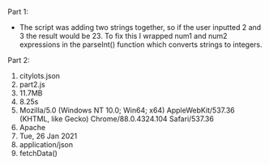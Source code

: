 Part 1:
- The script was adding two strings together, so if the user inputted 2 and 3 the result would be 23. To fix this I wrapped num1 and num2 expressions in the parseInt() function which converts strings to integers.

Part 2:
1) citylots.json
2) part2.js
3) 11.7MB
4) 8.25s
5) Mozilla/5.0 (Windows NT 10.0; Win64; x64) AppleWebKit/537.36 (KHTML, like Gecko) Chrome/88.0.4324.104 Safari/537.36
6) Apache
7) Tue, 26 Jan 2021
8) application/json
9) fetchData()